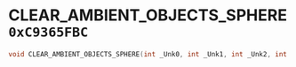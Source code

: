 # CLEAR_AMBIENT_OBJECTS_SPHERE `0xC9365FBC`

```cpp
void CLEAR_AMBIENT_OBJECTS_SPHERE(int _Unk0, int _Unk1, int _Unk2, int _Unk3, int _Unk4);
```
